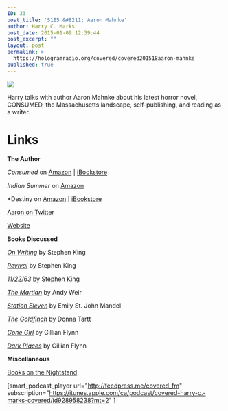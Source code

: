 ```yaml
---
ID: 33
post_title: 'S1E5 &#8211; Aaron Mahnke'
author: Harry C. Marks
post_date: 2015-01-09 12:39:44
post_excerpt: ""
layout: post
permalink: >
  https://hologramradio.org/covered/covered201518aaron-mahnke
published: true
---
```

![](http://static1.squarespace.com/static/561661aee4b089e8995064dc/5616b298e4b0680cb8690634/5616b2a8e4b0680cb86908d3/1444328157059/img.jpg)

Harry talks with author Aaron Mahnke about his latest horror novel, CONSUMED, the Massachusetts landscape, self-publishing, and reading as a writer.

# Links

**The Author**

_Consumed_ on [Amazon](http://www.amazon.com/gp/product/1503287181/ref=as_li_tl?ie=UTF8&camp=1789&creative=390957&creativeASIN=1503287181&linkCode=as2&tag=curiousrat-20&linkId=JHEHZSSYBWY7RDP2) | [iBookstore](https://itunes.apple.com/us/book/consumed/id947392712?mt=11)

_Indian Summer_ on [Amazon](http://www.amazon.com/gp/product/B00I89YYNY/ref=as_li_tl?ie=UTF8&camp=1789&creative=390957&creativeASIN=B00I89YYNY&linkCode=as2&tag=curiousrat-20&linkId=AGBEOSWEEYPCPVTE)

*Destiny on [Amazon](http://www.amazon.com/gp/product/B005DLA74U/ref=as_li_tl?ie=UTF8&camp=1789&creative=390957&creativeASIN=B005DLA74U&linkCode=as2&tag=curiousrat-20&linkId=NXEHDUSLHC5DSTX6) | [iBookstore](https://itunes.apple.com/us/book/destiny/id810421918?mt=11)

[Aaron on Twitter](http://twitter.com/amahnke)

[Website](http://aaronmahnke.com/)

**Books Discussed**

_[On Writing](http://www.amazon.com/gp/product/1439156816/ref=as_li_tl?ie=UTF8&camp=1789&creative=390957&creativeASIN=1439156816&linkCode=as2&tag=curiousrat-20&linkId=6XIRIJIXVXQSKGWL)_ by Stephen King

_[Revival](http://www.amazon.com/gp/product/1476770387/ref=as_li_tl?ie=UTF8&camp=1789&creative=390957&creativeASIN=1476770387&linkCode=as2&tag=curiousrat-20&linkId=C4J6OCYJ7ZGXD2RT)_ by Stephen King

_[11/22/63](http://www.amazon.com/gp/product/1451627297/ref=as_li_tl?ie=UTF8&camp=1789&creative=390957&creativeASIN=1451627297&linkCode=as2&tag=curiousrat-20&linkId=A6S3IQE57QVR33PW)_ by Stephen King

_[The Martian](http://www.amazon.com/gp/product/0553418025/ref=as_li_tl?ie=UTF8&camp=1789&creative=390957&creativeASIN=0553418025&linkCode=as2&tag=curiousrat-20&linkId=WVBANYF5MUDZFRHZ)_ by Andy Weir

_[Station Eleven](http://www.amazon.com/gp/product/0385353308/ref=as_li_tl?ie=UTF8&camp=1789&creative=390957&creativeASIN=0385353308&linkCode=as2&tag=curiousrat-20&linkId=JUTTF6THPRQ6LVLS)_ by Emily St. John Mandel

_[The Goldfinch](https://harry-marks-5504.squarespace.com/config)_ by Donna Tartt

_[Gone Girl](http://www.amazon.com/gp/product/0307588378/ref=as_li_tl?ie=UTF8&camp=1789&creative=390957&creativeASIN=0307588378&linkCode=as2&tag=curiousrat-20&linkId=MS7OAH67TJCCJF3O)_ by Gillian Flynn

_[Dark Places](http://www.amazon.com/gp/product/0307341577/ref=as_li_tl?ie=UTF8&camp=1789&creative=390957&creativeASIN=0307341577&linkCode=as2&tag=curiousrat-20&linkId=OZ64CZRZAQBW63QA)_ by Gillian Flynn

**Miscellaneous**

[Books on the Nightstand](http://booksonthenightstand.com/)

[smart_podcast_player url="http://feedpress.me/covered_fm" subscription="https://itunes.apple.com/ca/podcast/covered-harry-c.-marks-covered/id928958238?mt=2" ]